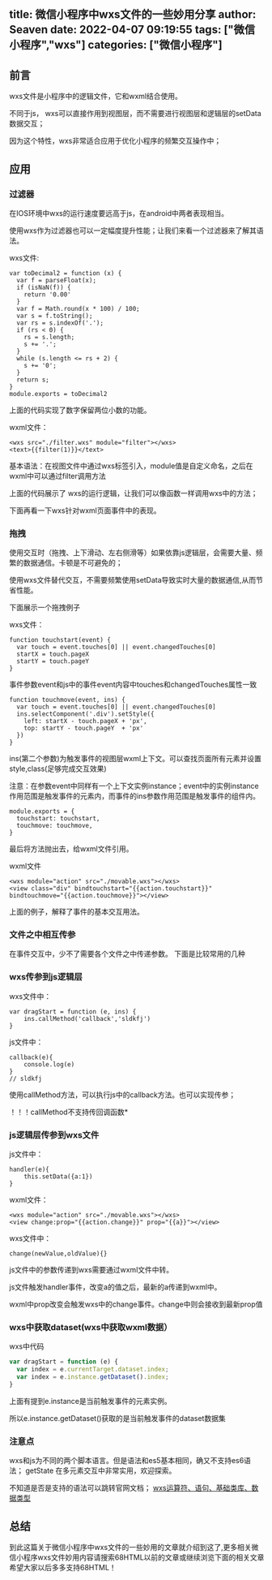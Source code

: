title: 微信小程序中wxs文件的一些妙用分享
author: Seaven
date: 2022-04-07 09:19:55
tags: ["微信小程序","wxs"]
categories: ["微信小程序"]
---
## 前言
wxs文件是小程序中的逻辑文件，它和wxml结合使用。

不同于js， wxs可以直接作用到视图层，而不需要进行视图层和逻辑层的setData数据交互；

因为这个特性，wxs非常适合应用于优化小程序的频繁交互操作中；
## 应用
### 过滤器
在IOS环境中wxs的运行速度要远高于js，在android中两者表现相当。

使用wxs作为过滤器也可以一定幅度提升性能；让我们来看一个过滤器来了解其语法。

wxs文件:
```
var toDecimal2 = function (x) {
  var f = parseFloat(x);
  if (isNaN(f)) {
    return '0.00'
  }
  var f = Math.round(x * 100) / 100;
  var s = f.toString();
  var rs = s.indexOf('.');
  if (rs < 0) {
    rs = s.length;
    s += '.';
  }
  while (s.length <= rs + 2) {
    s += '0';
  }
  return s;
}
module.exports = toDecimal2
```
上面的代码实现了数字保留两位小数的功能。

wxml文件：
```
<wxs src="./filter.wxs" module="filter"></wxs>
<text>{{filter(1)}}</text>
```
基本语法：在视图文件中通过wxs标签引入，module值是自定义命名，之后在wxml中可以通过filter调用方法

上面的代码展示了 wxs的运行逻辑，让我们可以像函数一样调用wxs中的方法；

下面再看一下wxs针对wxml页面事件中的表现。
### 拖拽
使用交互时（拖拽、上下滑动、左右侧滑等）如果依靠js逻辑层，会需要大量、频繁的数据通信。卡顿是不可避免的；

使用wxs文件替代交互，不需要频繁使用setData导致实时大量的数据通信,从而节省性能。

下面展示一个拖拽例子

wxs文件：
```
function touchstart(event) {
  var touch = event.touches[0] || event.changedTouches[0]
  startX = touch.pageX
  startY = touch.pageY
}
```
事件参数event和js中的事件event内容中touches和changedTouches属性一致
```
function touchmove(event, ins) {
  var touch = event.touches[0] || event.changedTouches[0]
  ins.selectComponent('.div').setStyle({
    left: startX - touch.pageX + 'px',
    top: startY - touch.pageY  + 'px'
  })
}
```
ins(第二个参数)为触发事件的视图层wxml上下文。可以查找页面所有元素并设置style,class(足够完成交互效果)

注意：在参数event中同样有一个上下文实例instance；event中的实例instance作用范围是触发事件的元素内，而事件的ins参数作用范围是触发事件的组件内。
```
module.exports = {
  touchstart: touchstart,
  touchmove: touchmove,
}
```
最后将方法抛出去，给wxml文件引用。

wxml文件
```
<wxs module="action" src="./movable.wxs"></wxs> 
<view class="div" bindtouchstart="{{action.touchstart}}" bindtouchmove="{{action.touchmove}}"></view>
```
上面的例子，解释了事件的基本交互用法。
### 文件之中相互传参
在事件交互中，少不了需要各个文件之中传递参数。 下面是比较常用的几种
### wxs传参到js逻辑层
wxs文件中：
```
var dragStart = function (e, ins) {
    ins.callMethod('callback','sldkfj')
}
```
js文件中：
```
callback(e){
    console.log(e)
}
// sldkfj
```
使用callMethod方法，可以执行js中的callback方法。也可以实现传参；

！！！callMethod不支持传回调函数*
### js逻辑层传参到wxs文件
js文件中：
```
handler(e){
    this.setData({a:1})
}
```
wxml文件：
```
<wxs module="action" src="./movable.wxs"></wxs> 
<view change:prop="{{action.change}}" prop="{{a}}"></view>
```
wxs文件中：
```
change(newValue,oldValue){}
```
js文件中的参数传递到wxs需要通过wxml文件中转。

js文件触发handler事件，改变a的值之后，最新的a传递到wxml中。

wxml中prop改变会触发wxs中的change事件。change中则会接收到最新prop值
### wxs中获取dataset(wxs中获取wxml数据）
wxs中代码
```javascript
var dragStart = function (e) {
  var index = e.currentTarget.dataset.index;
  var index = e.instance.getDataset().index;
}
```
上面有提到e.instance是当前触发事件的元素实例。

所以e.instance.getDataset()获取的是当前触发事件的dataset数据集
### 注意点
wxs和js为不同的两个脚本语言。但是语法和es5基本相同，确又不支持es6语法； getState 在多元素交互中非常实用，欢迎探索。

不知道是否是支持的语法可以跳转官网文档； [wxs运算符、语句、基础类库、数据类型](https://developers.weixin.qq.com/miniprogram/dev/reference/wxs/05statement.html "wxs运算符、语句、基础类库、数据类型")
## 总结
到此这篇关于微信小程序中wxs文件的一些妙用的文章就介绍到这了,更多相关微信小程序wxs文件妙用内容请搜索68HTML以前的文章或继续浏览下面的相关文章希望大家以后多多支持68HTML！
